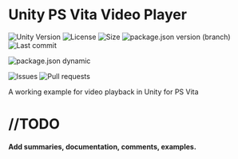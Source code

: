# Unity PS Vita Video Player

![Unity Version](https://img.shields.io/badge/Unity-2018.2%2B-blue?style=plastic) ![License](https://img.shields.io/github/license/ParkingLotGames/Unity-PS-Vita-Video-Player?style=plastic) ![Size](https://img.shields.io/github/repo-size/ParkingLotGames/Unity-PS-Vita-Video-Player?style=plastic) ![package.json version (branch)](https://img.shields.io/github/package-json/v/ParkingLotGames/Unity-PS-Vita-Video-Player/main?style=plastic) ![Last commit](https://img.shields.io/github/last-commit/ParkingLotGames/Unity-PS-Vita-Video-Player?style=plastic)

![package.json dynamic](https://img.shields.io/github/package-json/keywords/ParkingLotGames/Unity-PS-Vita-Video-Player?style=plastic)

![Issues](https://img.shields.io/github/issues-raw/ParkingLotGames/Unity-PS-Vita-Video-Player?style=plastic) ![Pull requests](https://img.shields.io/github/issues-pr-raw/ParkingLotGames/Unity-PS-Vita-Video-Player?style=plastic)

A working example for video playback in Unity for PS Vita

# //TODO

#### Add summaries, documentation, comments, examples.
